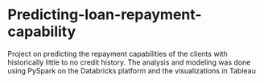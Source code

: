 # Predicting-loan-repayment-capability
Project on predicting the repayment capabilities of the clients with historically little to no credit history. The analysis and modeling was done using PySpark on the Databricks platform and the visualizations in Tableau
